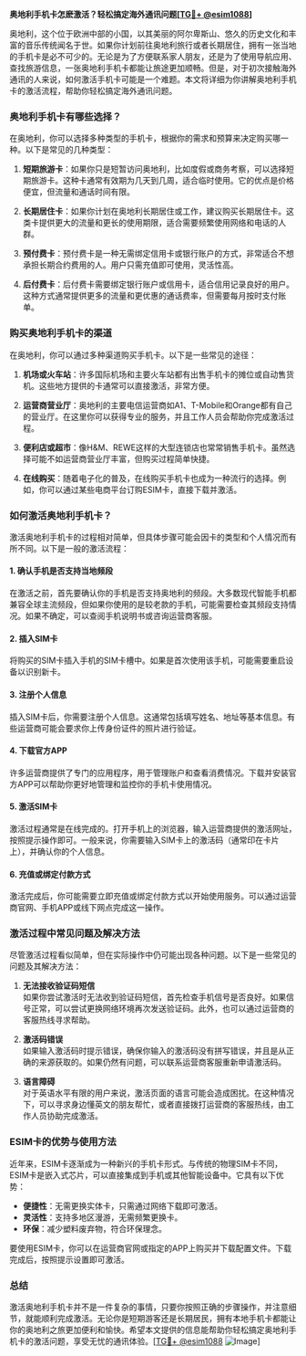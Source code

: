 **奥地利手机卡怎麽激活？轻松搞定海外通讯问题[[TG💪+ @esim1088](https://t.me/s/esim1088)]**

奥地利，这个位于欧洲中部的小国，以其美丽的阿尔卑斯山、悠久的历史文化和丰富的音乐传统闻名于世。如果你计划前往奥地利旅行或者长期居住，拥有一张当地的手机卡是必不可少的。无论是为了方便联系家人朋友，还是为了使用导航应用、查找旅游信息，一张奥地利手机卡都能让旅途更加顺畅。但是，对于初次接触海外通讯的人来说，如何激活手机卡可能是一个难题。本文将详细为你讲解奥地利手机卡的激活流程，帮助你轻松搞定海外通讯问题。

### 奥地利手机卡有哪些选择？

在奥地利，你可以选择多种类型的手机卡，根据你的需求和预算来决定购买哪一种。以下是常见的几种类型：

1. **短期旅游卡**：如果你只是短暂访问奥地利，比如度假或商务考察，可以选择短期旅游卡。这种卡通常有效期为几天到几周，适合临时使用。它的优点是价格便宜，但流量和通话时间有限。

2. **长期居住卡**：如果你计划在奥地利长期居住或工作，建议购买长期居住卡。这类卡提供更大的流量和更长的使用期限，适合需要频繁使用网络和电话的人群。

3. **预付费卡**：预付费卡是一种无需绑定信用卡或银行账户的方式，非常适合不想承担长期合约费用的人。用户只需充值即可使用，灵活性高。

4. **后付费卡**：后付费卡需要绑定银行账户或信用卡，适合信用记录良好的用户。这种方式通常提供更多的流量和更优惠的通话费率，但需要每月按时支付账单。

### 购买奥地利手机卡的渠道

在奥地利，你可以通过多种渠道购买手机卡。以下是一些常见的途径：

1. **机场或火车站**：许多国际机场和主要火车站都有出售手机卡的摊位或自动售货机。这些地方提供的卡通常可以直接激活，非常方便。

2. **运营商营业厅**：奥地利的主要电信运营商如A1、T-Mobile和Orange都有自己的营业厅。在这里你可以获得专业的服务，并且工作人员会帮助你完成激活过程。

3. **便利店或超市**：像H&M、REWE这样的大型连锁店也常常销售手机卡。虽然选择可能不如运营商营业厅丰富，但购买过程简单快捷。

4. **在线购买**：随着电子化的普及，在线购买手机卡也成为一种流行的选择。例如，你可以通过某些电商平台订购ESIM卡，直接下载并激活。

### 如何激活奥地利手机卡？

激活奥地利手机卡的过程相对简单，但具体步骤可能会因卡的类型和个人情况而有所不同。以下是一般的激活流程：

#### 1. 确认手机是否支持当地频段

在激活之前，首先要确认你的手机是否支持奥地利的频段。大多数现代智能手机都兼容全球主流频段，但如果你使用的是较老款的手机，可能需要检查其频段支持情况。如果不确定，可以查阅手机说明书或咨询运营商客服。

#### 2. 插入SIM卡

将购买的SIM卡插入手机的SIM卡槽中。如果是首次使用该手机，可能需要重启设备以识别新卡。

#### 3. 注册个人信息

插入SIM卡后，你需要注册个人信息。这通常包括填写姓名、地址等基本信息。有些运营商可能会要求你上传身份证件的照片进行验证。

#### 4. 下载官方APP

许多运营商提供了专门的应用程序，用于管理账户和查看消费情况。下载并安装官方APP可以帮助你更好地管理和监控你的手机卡使用情况。

#### 5. 激活SIM卡

激活过程通常是在线完成的。打开手机上的浏览器，输入运营商提供的激活网址，按照提示操作即可。一般来说，你需要输入SIM卡上的激活码（通常印在卡片上），并确认你的个人信息。

#### 6. 充值或绑定付款方式

激活完成后，你可能需要立即充值或绑定付款方式以开始使用服务。可以通过运营商官网、手机APP或线下网点完成这一操作。

### 激活过程中常见问题及解决方法

尽管激活过程看似简单，但在实际操作中仍可能出现各种问题。以下是一些常见的问题及其解决方法：

1. **无法接收验证码短信**  
   如果你尝试激活时无法收到验证码短信，首先检查手机信号是否良好。如果信号正常，可以尝试更换网络环境再次发送验证码。此外，也可以通过运营商的客服热线寻求帮助。

2. **激活码错误**  
   如果输入激活码时提示错误，确保你输入的激活码没有拼写错误，并且是从正确的来源获取的。如果仍然有问题，可以联系运营商客服重新申请激活码。

3. **语言障碍**  
   对于英语水平有限的用户来说，激活页面的语言可能会造成困扰。在这种情况下，可以寻求身边懂英文的朋友帮忙，或者直接拨打运营商的客服热线，由工作人员协助完成激活。

### ESIM卡的优势与使用方法

近年来，ESIM卡逐渐成为一种新兴的手机卡形式。与传统的物理SIM卡不同，ESIM卡是嵌入式芯片，可以直接集成到手机或其他智能设备中。它具有以下优势：

- **便捷性**：无需更换实体卡，只需通过网络下载即可激活。
- **灵活性**：支持多地区漫游，无需频繁更换卡。
- **环保**：减少塑料废弃物，符合环保理念。

要使用ESIM卡，你可以在运营商官网或指定的APP上购买并下载配置文件。下载完成后，按照提示设置即可激活。

### 总结

激活奥地利手机卡并不是一件复杂的事情，只要你按照正确的步骤操作，并注意细节，就能顺利完成激活。无论你是短期游客还是长期居民，拥有本地手机卡都能让你的奥地利之旅更加便利和愉快。希望本文提供的信息能帮助你轻松搞定奥地利手机卡的激活问题，享受无忧的通讯体验。[[TG💪+ @esim1088](https://t.me/s/esim1088) ![Image](https://i.postimg.cc/4NQfJmqS/Snipaste-2025-05-13-00-14-12.png)]